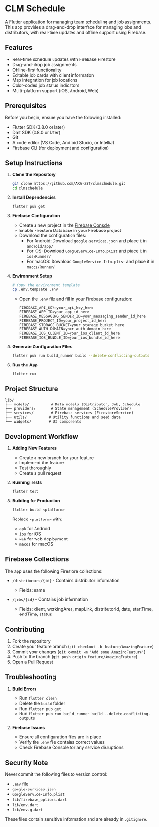 # CLM Schedule

A Flutter application for managing team scheduling and job assignments. This app provides a drag-and-drop interface for managing jobs and distributors, with real-time updates and offline support using Firebase.

## Features

- Real-time schedule updates with Firebase Firestore
- Drag-and-drop job assignments
- Offline-first functionality
- Editable job cards with client information
- Map integration for job locations
- Color-coded job status indicators
- Multi-platform support (iOS, Android, Web)

## Prerequisites

Before you begin, ensure you have the following installed:
- Flutter SDK (3.8.0 or later)
- Dart SDK (3.8.0 or later)
- Git
- A code editor (VS Code, Android Studio, or IntelliJ)
- Firebase CLI (for deployment and configuration)

## Setup Instructions

1. **Clone the Repository**
   ```bash
   git clone https://github.com/ARA-ZET/clmschedule.git
   cd clmschedule
   ```

2. **Install Dependencies**
   ```bash
   flutter pub get
   ```

3. **Firebase Configuration**
   - Create a new project in the [Firebase Console](https://console.firebase.google.com/)
   - Enable Firestore Database in your Firebase project
   - Download the configuration files:
     - For Android: Download `google-services.json` and place it in `android/app/`
     - For iOS: Download `GoogleService-Info.plist` and place it in `ios/Runner/`
     - For macOS: Download `GoogleService-Info.plist` and place it in `macos/Runner/`

4. **Environment Setup**
   ```bash
   # Copy the environment template
   cp .env.template .env
   ```
   - Open the `.env` file and fill in your Firebase configuration:
     ```
     FIREBASE_API_KEY=your_api_key_here
     FIREBASE_APP_ID=your_app_id_here
     FIREBASE_MESSAGING_SENDER_ID=your_messaging_sender_id_here
     FIREBASE_PROJECT_ID=your_project_id_here
     FIREBASE_STORAGE_BUCKET=your_storage_bucket_here
     FIREBASE_AUTH_DOMAIN=your_auth_domain_here
     FIREBASE_IOS_CLIENT_ID=your_ios_client_id_here
     FIREBASE_IOS_BUNDLE_ID=your_ios_bundle_id_here
     ```

5. **Generate Configuration Files**
   ```bash
   flutter pub run build_runner build --delete-conflicting-outputs
   ```

6. **Run the App**
   ```bash
   flutter run
   ```

## Project Structure

```
lib/
├── models/          # Data models (Distributor, Job, Schedule)
├── providers/       # State management (ScheduleProvider)
├── services/        # Firebase services (FirestoreService)
├── utils/          # Utility functions and seed data
└── widgets/        # UI components
```

## Development Workflow

1. **Adding New Features**
   - Create a new branch for your feature
   - Implement the feature
   - Test thoroughly
   - Create a pull request

2. **Running Tests**
   ```bash
   flutter test
   ```

3. **Building for Production**
   ```bash
   flutter build <platform>
   ```
   Replace `<platform>` with:
   - `apk` for Android
   - `ios` for iOS
   - `web` for web deployment
   - `macos` for macOS

## Firebase Collections

The app uses the following Firestore collections:

- `/distributors/{id}` - Contains distributor information
  - Fields: name

- `/jobs/{id}` - Contains job information
  - Fields: client, workingArea, mapLink, distributorId, date, startTime, endTime, status

## Contributing

1. Fork the repository
2. Create your feature branch (`git checkout -b feature/AmazingFeature`)
3. Commit your changes (`git commit -m 'Add some AmazingFeature'`)
4. Push to the branch (`git push origin feature/AmazingFeature`)
5. Open a Pull Request

## Troubleshooting

1. **Build Errors**
   - Run `flutter clean`
   - Delete the `build` folder
   - Run `flutter pub get`
   - Run `flutter pub run build_runner build --delete-conflicting-outputs`

2. **Firebase Issues**
   - Ensure all configuration files are in place
   - Verify the `.env` file contains correct values
   - Check Firebase Console for any service disruptions

## Security Note

Never commit the following files to version control:
- `.env` file
- `google-services.json`
- `GoogleService-Info.plist`
- `lib/firebase_options.dart`
- `lib/env.dart`
- `lib/env.g.dart`

These files contain sensitive information and are already in `.gitignore`.
